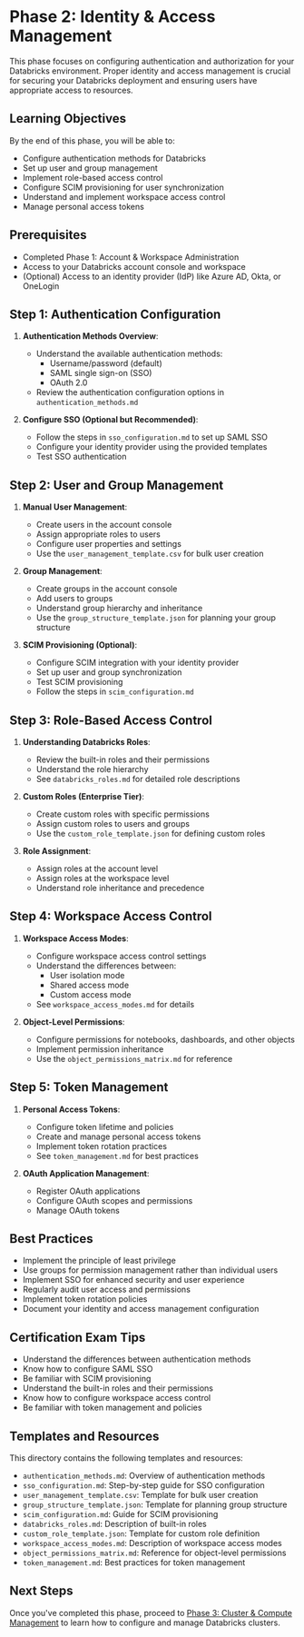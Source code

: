# Phase 2: Identity & Access Management

This phase focuses on configuring authentication and authorization for your Databricks environment. Proper identity and access management is crucial for securing your Databricks deployment and ensuring users have appropriate access to resources.

## Learning Objectives

By the end of this phase, you will be able to:
- Configure authentication methods for Databricks
- Set up user and group management
- Implement role-based access control
- Configure SCIM provisioning for user synchronization
- Understand and implement workspace access control
- Manage personal access tokens

## Prerequisites

- Completed Phase 1: Account & Workspace Administration
- Access to your Databricks account console and workspace
- (Optional) Access to an identity provider (IdP) like Azure AD, Okta, or OneLogin

## Step 1: Authentication Configuration

1. **Authentication Methods Overview**:
   - Understand the available authentication methods:
     - Username/password (default)
     - SAML single sign-on (SSO)
     - OAuth 2.0
   - Review the authentication configuration options in `authentication_methods.md`

2. **Configure SSO (Optional but Recommended)**:
   - Follow the steps in `sso_configuration.md` to set up SAML SSO
   - Configure your identity provider using the provided templates
   - Test SSO authentication

## Step 2: User and Group Management

1. **Manual User Management**:
   - Create users in the account console
   - Assign appropriate roles to users
   - Configure user properties and settings
   - Use the `user_management_template.csv` for bulk user creation

2. **Group Management**:
   - Create groups in the account console
   - Add users to groups
   - Understand group hierarchy and inheritance
   - Use the `group_structure_template.json` for planning your group structure

3. **SCIM Provisioning (Optional)**:
   - Configure SCIM integration with your identity provider
   - Set up user and group synchronization
   - Test SCIM provisioning
   - Follow the steps in `scim_configuration.md`

## Step 3: Role-Based Access Control

1. **Understanding Databricks Roles**:
   - Review the built-in roles and their permissions
   - Understand the role hierarchy
   - See `databricks_roles.md` for detailed role descriptions

2. **Custom Roles (Enterprise Tier)**:
   - Create custom roles with specific permissions
   - Assign custom roles to users and groups
   - Use the `custom_role_template.json` for defining custom roles

3. **Role Assignment**:
   - Assign roles at the account level
   - Assign roles at the workspace level
   - Understand role inheritance and precedence

## Step 4: Workspace Access Control

1. **Workspace Access Modes**:
   - Configure workspace access control settings
   - Understand the differences between:
     - User isolation mode
     - Shared access mode
     - Custom access mode
   - See `workspace_access_modes.md` for details

2. **Object-Level Permissions**:
   - Configure permissions for notebooks, dashboards, and other objects
   - Implement permission inheritance
   - Use the `object_permissions_matrix.md` for reference

## Step 5: Token Management

1. **Personal Access Tokens**:
   - Configure token lifetime and policies
   - Create and manage personal access tokens
   - Implement token rotation practices
   - See `token_management.md` for best practices

2. **OAuth Application Management**:
   - Register OAuth applications
   - Configure OAuth scopes and permissions
   - Manage OAuth tokens

## Best Practices

- Implement the principle of least privilege
- Use groups for permission management rather than individual users
- Implement SSO for enhanced security and user experience
- Regularly audit user access and permissions
- Implement token rotation policies
- Document your identity and access management configuration

## Certification Exam Tips

- Understand the differences between authentication methods
- Know how to configure SAML SSO
- Be familiar with SCIM provisioning
- Understand the built-in roles and their permissions
- Know how to configure workspace access control
- Be familiar with token management and policies

## Templates and Resources

This directory contains the following templates and resources:
- `authentication_methods.md`: Overview of authentication methods
- `sso_configuration.md`: Step-by-step guide for SSO configuration
- `user_management_template.csv`: Template for bulk user creation
- `group_structure_template.json`: Template for planning group structure
- `scim_configuration.md`: Guide for SCIM provisioning
- `databricks_roles.md`: Description of built-in roles
- `custom_role_template.json`: Template for custom role definition
- `workspace_access_modes.md`: Description of workspace access modes
- `object_permissions_matrix.md`: Reference for object-level permissions
- `token_management.md`: Best practices for token management

## Next Steps

Once you've completed this phase, proceed to [Phase 3: Cluster & Compute Management](../Phase3_Cluster_Compute_Management/README.md) to learn how to configure and manage Databricks clusters.
